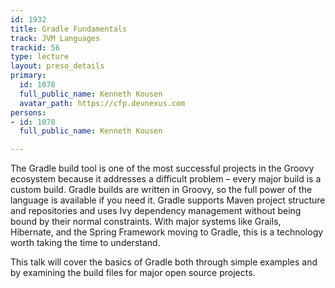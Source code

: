 ```yaml
---
id: 1932
title: Gradle Fundamentals
track: JVM Languages
trackid: 56
type: lecture
layout: preso_details
primary:
  id: 1078
  full_public_name: Kenneth Kousen
  avatar_path: https://cfp.devnexus.com
persons:
- id: 1078
  full_public_name: Kenneth Kousen

---
```

The Gradle build tool is one of the most successful projects in the Groovy ecosystem because it addresses a difficult problem – every major build is a custom build. Gradle builds are written in Groovy, so the full power of the language is available if you need it. Gradle supports Maven project structure and repositories and uses Ivy dependency management without being bound by their normal constraints. With major systems like Grails, Hibernate, and the Spring Framework moving to Gradle, this is a technology worth taking the time to understand.

This talk will cover the basics of Gradle both through simple examples and by examining the build files for major open source projects.